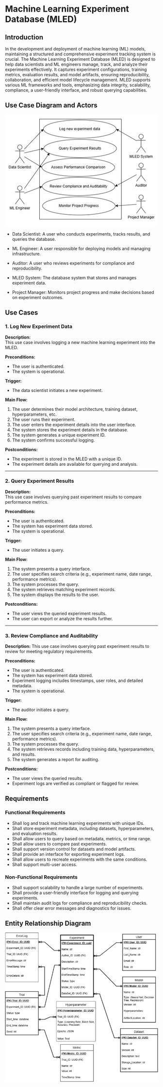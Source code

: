 # Machine Learning Experiment Database (MLED)

## Introduction

In the development and deployment of machine learning (ML) models, maintaining a structured and comprehensive experiment tracking system is crucial. The Machine Learning Experiment Database (MLED) is designed to help data scientists and ML engineers manage, track, and analyze their experiments effectively. It captures experiment configurations, training metrics, evaluation results, and model artifacts, ensuring reproducibility, collaboration, and efficient model lifecycle management. MLED supports various ML frameworks and tools, emphasizing data integrity, scalability, compliance, a user-friendly interface, and robust querying capabilities.

## Use Case Diagram and Actors

![Use Case Diagram](UseCaseDiagram.PNG)

* Data Scientist: A user who conducts experiments, tracks results, and queries the database.

* ML Engineer: A user responsible for deploying models and managing infrastructure.

* Auditor: A user who reviews experiments for compliance and reproducibility.

* MLED System: The database system that stores and manages experiment data.

* Project Manager: Monitors project progress and make decisions based on experiment outcomes.

## Use Cases

### 1. Log New Experiment Data

**Description:**  
This use case involves logging a new machine learning experiment into the MLED.

**Preconditions:**  
- The user is authenticated.  
- The system is operational.  

**Trigger:**  
- The data scientist initiates a new experiment.  

**Main Flow:**  
1. The user determines their model architecture, training dataset, hyperparameters, etc.  
3. The user runs their experiment.  
4. The user enters the experiment details into the user interface.  
5. The system stores the experiment details in the database.  
6. The system generates a unique experiment ID.  
7. The system confirms successful logging.  

**Postconditions:**  
- The experiment is stored in the MLED with a unique ID.  
- The experiment details are available for querying and analysis.  

---

### 2. Query Experiment Results

**Description:**  
This use case involves querying past experiment results to compare performance metrics.  

**Preconditions:**  
- The user is authenticated.  
- The system has experiment data stored.  
- The system is operational.  

**Trigger:**  
- The user initiates a query.  

**Main Flow:**  
1. The system presents a query interface.  
2. The user specifies search criteria (e.g., experiment name, date range, performance metrics).  
3. The system processes the query.  
4. The system retrieves matching experiment records.  
5. The system displays the results to the user.  

**Postconditions:**  
- The user views the queried experiment results.  
- The user can export or analyze the results further.  

---

### 3. Review Compliance and Auditability

**Description:**
This use case involves querying past experiment results to review for meeting regulatory requirements.

**Preconditions:**
- The user is authenticated.
- The system has experiment data stored.
- Experiment logging includes timestamps, user roles, and detailed metadata.
- The system is operational.
  
**Trigger:**
- The auditor initiates a query.
  
**Main Flow:**
1. The system presents a query interface.
2. The user specifies search criteria (e.g., experiment name, date range, performance metrics).
3. The system processes the query.
4. The system retrieves records including training data, hyperparameters, and results.
5. The system generates a report for auditing.
   
**Postconditions:**
- The user views the queried results.
- Experiment logs are verified as compliant or flagged for review.

## Requirements

### Functional Requirements

* Shall log and track machine learning experiments with unique IDs.
* Shall store experiment metadata, including datasets, hyperparameters, and evaluation results.
* Shall allow users to query based on metadata, metrics, or time range.
* Shall allow users to compare past experiments.
* Shall support version control for datasets and model artifacts.
* Shall provide an interface for exporting experiment logs.
* Shall allow users to recreate experiments with the same conditions.
* Shall support multi-user access.

### Non-Functional Requirements
* Shall support scalability to handle a large number of experiments.
* Shall provide a user-friendly interface for logging and querying experiments.
* Shall maintain audit logs for compliance and reproducibility checks.
* Shall offer clear error messages and diagnostics for issues.

## Entity Relationship Diagram

![Use Case Diagram](ERD.jpg)
